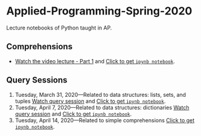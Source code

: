 # Applied-Programming-Spring-2020
Lecture notebooks of Python taught in AP.



## Comprehensions
- [Watch the video lecture - Part 1](https://youtu.be/styO04BaVnM) and [Click to get `ipynb notebook`](https://github.com/MuhammadYaseenKhan/Applied-Programming-Spring-2020/blob/master/Comprehension-1of2.ipynb).


## Query Sessions
 1. Tuesday, March 31, 2020—Related to data structures: lists, sets, and tuples [Watch query session](https://www.youtube.com/watch?v=ZSk63Wjm8UE) and [Click to get `ipynb notebook`](https://github.com/MuhammadYaseenKhan/Applied-Programming-Spring-2020/blob/master/Query-Session-1.ipynb).
 2. Tuesday, April 7, 2020—Related to data structures: dictionaries [Watch query session](https://www.youtube.com/watch?v=WMp2OHHo2wY) and [Click to get `ipynb notebook`](https://github.com/MuhammadYaseenKhan/Applied-Programming-Spring-2020/blob/master/Query-Session-2.ipynb).
 3. Tuesday, April 14, 2020—Related to simple comprehensions [Click to get `ipynb notebook`](https://github.com/MuhammadYaseenKhan/Applied-Programming-Spring-2020/blob/master/Query-Session-3.ipynb).
